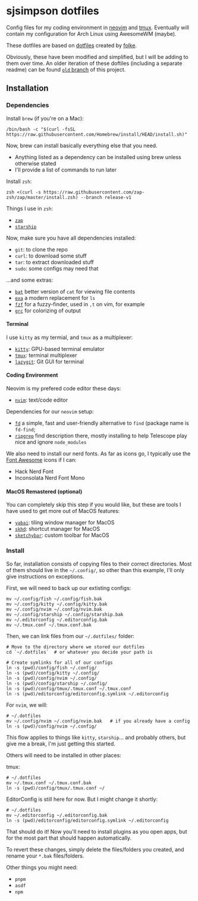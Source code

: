 # sjsimpson dotfiles

Config files for my coding environment in [neovim](https://neovim.io) and [tmux](https://github.com/tmux/tmux/wiki).
Eventually will contain my configuration for Arch Linux using AwesomeWM (maybe).

These dotfiles are based on [dotfiles](https://github.com/folke/dot) created by [folke](https://github.com/folke).

Obviously, these have been modified and simplified, but I will be adding to them over time.
An older iteration of these doftiles (including a separate readme) can be found [`old` branch](https://github.com/sjsimpson/dotfiles/tree/old) of this project.

## Installation

### Dependencies

Install `brew` (if you're on a Mac):

```shell
/bin/bash -c "$(curl -fsSL https://raw.githubusercontent.com/Homebrew/install/HEAD/install.sh)"
```

Now, brew can install basically everything else that you need.

- Anything listed as a dependency can be installed using brew unless otherwise stated
- I'll provide a list of commands to run later

Install `zsh`:

```shell
zsh <(curl -s https://raw.githubusercontent.com/zap-zsh/zap/master/install.zsh) --branch release-v1
```

Things I use in `zsh`:

- [`zap`](https://github.com/zap-zsh/zap)
- [`starship`](https://starship.rs/)

Now, make sure you have all dependencies installed:

- `git`: to clone the repo
- `curl`: to download some stuff
- `tar`: to extract downloaded stuff
- `sudo`: some configs may need that

...and some extras:

- [`bat`](https://github.com/sharkdp/bat) better version of `cat` for viewing file contents
- [`exa`](https://the.exa.website) a modern replacement for `ls`
- [`fzf`](https://github.com/junegunn/fzf) for a fuzzy-finder, used in `,t` on vim, for example
- [`grc`](https://github.com/garabik/grc) for colorizing of output

#### Terminal

I use `kitty` as my termial, and `tmux` as a multiplexer:

- [`kitty`](https://sw.kovidgoyal.net/kitty/): GPU-based terminal emulator
- [`tmux`](https://github.com/tmux/tmux/wiki): terminal multiplexer
- [`lazygit`](https://github.com/jesseduffield/lazygit/): Git GUI for terminal

#### Coding Environment

Neovim is my prefered code editor these days:

- [`nvim`](https://neovim.io/): text/code editor

Dependencies for our `neovim` setup:

- [`fd`](https://github.com/sharkdp/fd) a simple, fast and user-friendly alternative to `find` (package name is `fd-find`;
- [`ripgrep`](https://github.com/BurntSushi/ripgrep) find description there, mostly installing to help Telescope play nice and ignore `node_modules`

We also need to install our nerd fonts. As far as icons go, I typically use the [Font Awesome](https://fontawesome.com/) icons if I can:

- Hack Nerd Font
- Inconsolata Nerd Font Mono

#### MacOS Remastered (optional)

You can completely skip this step if you would like, but these are tools I have used to get more out of MacOS features:

- [`yabai`](): tiling window manager for MacOS
- [`skhd`](): shortcut manager for MacOS
- [`sketchybar`](): custom toolbar for MacOS

### Install

So far, installation consists of copying files to their correct directories. Most of them should live in the `~/.config/`, so other than this example, I'll only give instructions on exceptions.

First, we will need to back up our extisting configs:

```shell
mv ~/.config/fish ~/.config/fish.bak
mv ~/.config/kitty ~/.config/kitty.bak
mv ~/.config/nvim ~/.config/nvim.bak
mv ~/.config/starship ~/.config/starship.bak
mv ~/.editorconfig ~/.editorconfig.bak
mv ~/.tmux.conf ~/.tmux.conf.bak
```

Then, we can link files from our `~/.dotfiles/` folder:

```shell
# Move to the directory where we stored our dotfiles
cd `~/.dotfiles`  # or whatever you decide your path is

# Create symlinks for all of our configs
ln -s (pwd)/config/fish ~/.config/
ln -s (pwd)/config/kitty ~/.config/
ln -s (pwd)/config/nvim ~/.config/
ln -s (pwd)/config/starship ~/.config/
ln -s (pwd)/config/tmux/.tmux.conf ~/.tmux.conf
ln -s (pwd)/editorconfig/editorconfig.symlink ~/.editorconfig
```

For `nvim`, we will:

```shell
# ~/.dotfiles
mv ~/.config/nvim ~/.config/nvim.bak   # if you already have a config
ln -s (pwd)/config/nvim ~/.config/
```

This flow applies to things like `kitty`, `starship`... and probably others, but give me a break, I'm just getting this started.

Others will need to be installed in other places:

tmux:

```shell
# ~/.dotfiles
mv ~/.tmux.conf ~/.tmux.conf.bak
ln -s (pwd)/config/tmux/.tmux.conf ~/
```

EditorConfig is still here for now. But I might change it shortly:

```shell
# ~/.dotfiles
mv ~/.editorconfig ~/.editorconfig.bak
ln -s (pwd)/editorconfig/editorconfig.symlink ~/.editorconfig
```

That should do it! Now you'll need to install plugins as you open apps, but for the most part that should happen automatically.

To revert these changes, simply delete the files/folders you created, and rename your `*.bak` files/folders.

Other things you might need:

- `pnpm`
- `asdf`
- `npm`
